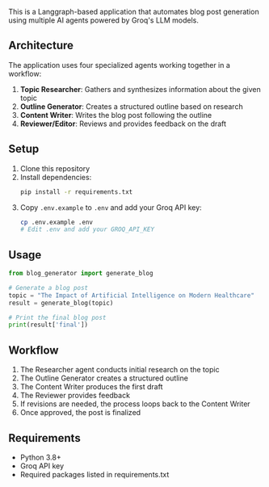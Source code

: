 This is a Langgraph-based application that automates blog post generation using multiple AI agents powered by Groq's LLM models.

## Architecture

The application uses four specialized agents working together in a workflow:

1. **Topic Researcher**: Gathers and synthesizes information about the given topic
2. **Outline Generator**: Creates a structured outline based on research
3. **Content Writer**: Writes the blog post following the outline
4. **Reviewer/Editor**: Reviews and provides feedback on the draft

## Setup

1. Clone this repository
2. Install dependencies:
   ```bash
   pip install -r requirements.txt
   ```
3. Copy `.env.example` to `.env` and add your Groq API key:
   ```bash
   cp .env.example .env
   # Edit .env and add your GROQ_API_KEY
   ```

## Usage

```python
from blog_generator import generate_blog

# Generate a blog post
topic = "The Impact of Artificial Intelligence on Modern Healthcare"
result = generate_blog(topic)

# Print the final blog post
print(result['final'])
```

## Workflow

1. The Researcher agent conducts initial research on the topic
2. The Outline Generator creates a structured outline
3. The Content Writer produces the first draft
4. The Reviewer provides feedback
5. If revisions are needed, the process loops back to the Content Writer
6. Once approved, the post is finalized

## Requirements

- Python 3.8+
- Groq API key
- Required packages listed in requirements.txt
